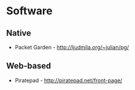 # Software

## Native

* Packet Garden - http://ljudmila.org/~julian/pg/

## Web-based

* Piratepad - http://piratepad.net/front-page/